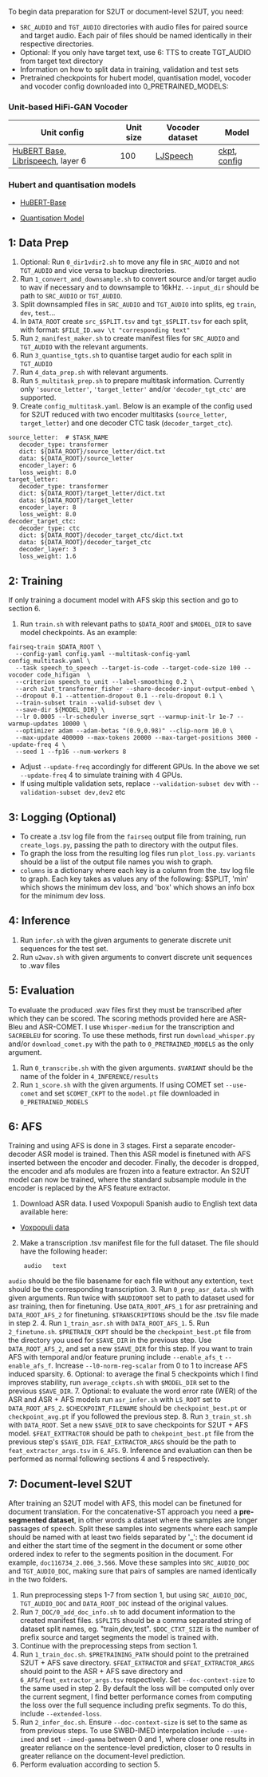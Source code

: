 
To begin data preparation for S2UT or document-level S2UT, you need:

- `SRC_AUDIO` and `TGT_AUDIO` directories with audio files for paired source and target audio. Each pair of files should be named identically in their respective directories.
- Optional: If you only have target text, use 6: TTS to create TGT_AUDIO from target text directory
- Information on how to split data in training, validation and test sets
- Pretrained checkpoints for hubert model, quantisation model, vocoder and vocoder config downloaded into 0_PRETRAINED_MODELS:
  
### Unit-based HiFi-GAN Vocoder

Unit config | Unit size | Vocoder dataset | Model
|---|---|---|---
[HuBERT Base, Librispeech](https://github.com/fairinternal/fairseq-py/tree/main/examples/hubert), layer 6 | 100 | [LJSpeech](https://keithito.com/LJ-Speech-Dataset/) | [ckpt](https://dl.fbaipublicfiles.com/fairseq/speech_to_speech/vocoder/code_hifigan/hubert_base_100_lj/g_00500000), [config](https://dl.fbaipublicfiles.com/fairseq/speech_to_speech/vocoder/code_hifigan/hubert_base_100_lj/config.json)

### Hubert and quantisation models

* [HuBERT-Base](https://dl.fbaipublicfiles.com/hubert/hubert_base_ls960.pt)
- [Quantisation Model](https://dl.fbaipublicfiles.com/textless_nlp/gslm/hubert/km100/km.bin)

## 1: Data Prep

1. Optional: Run `0_dir1vdir2.sh` to move any file in `SRC_AUDIO` and not `TGT_AUDIO` and vice versa to backup directories.
2. Run `1_convert_and_downsample.sh` to convert source and/or target audio to wav if necessary and to downsample to 16kHz. `--input_dir` should be path to `SRC_AUDIO` or `TGT_AUDIO`.
3. Split downsampled files in `SRC_AUDIO` and `TGT_AUDIO` into splits, eg `train`, `dev`, `test`...
4. In `DATA_ROOT` create `src_$SPLIT.tsv` and `tgt_$SPLIT.tsv` for each split, with format:
`$FILE_ID.wav \t "corresponding text"`
5. Run `2_manifest_maker.sh` to create manifest files for `SRC_AUDIO` and `TGT_AUDIO` with the relevant arguments.
6. Run `3_quantise_tgts.sh` to quantise target audio for each split in `TGT_AUDIO`
7. Run `4_data_prep.sh` with relevant arguments.
8. Run `5_multitask_prep.sh` to prepare multitask information. Currently only `'source_letter'`, `'target_letter'` and/or `'decoder_tgt_ctc'` are supported.
9. Create `config_multitask.yaml`. Below is an example of the config used for S2UT reduced with two encoder multitasks (`source_letter`, `target_letter`) and one decoder CTC task (`decoder_target_ctc`).

```
source_letter:  # $TASK_NAME
   decoder_type: transformer
   dict: ${DATA_ROOT}/source_letter/dict.txt
   data: ${DATA_ROOT}/source_letter
   encoder_layer: 6
   loss_weight: 8.0
target_letter:
   decoder_type: transformer
   dict: ${DATA_ROOT}/target_letter/dict.txt
   data: ${DATA_ROOT}/target_letter
   encoder_layer: 8
   loss_weight: 8.0
decoder_target_ctc:
   decoder_type: ctc
   dict: ${DATA_ROOT}/decoder_target_ctc/dict.txt
   data: ${DATA_ROOT}/decoder_target_ctc
   decoder_layer: 3
   loss_weight: 1.6
```

## 2: Training

If only training a document model with AFS skip this section and go to section 6.

1. Run `train.sh` with relevant paths to `$DATA_ROOT` and `$MODEL_DIR` to save model checkpoints. As an example:

```
fairseq-train $DATA_ROOT \
  --config-yaml config.yaml --multitask-config-yaml config_multitask.yaml \
  --task speech_to_speech --target-is-code --target-code-size 100 --vocoder code_hifigan  \
  --criterion speech_to_unit --label-smoothing 0.2 \
  --arch s2ut_transformer_fisher --share-decoder-input-output-embed \
  --dropout 0.1 --attention-dropout 0.1 --relu-dropout 0.1 \
  --train-subset train --valid-subset dev \
  --save-dir ${MODEL_DIR} \
  --lr 0.0005 --lr-scheduler inverse_sqrt --warmup-init-lr 1e-7 --warmup-updates 10000 \
  --optimizer adam --adam-betas "(0.9,0.98)" --clip-norm 10.0 \
  --max-update 400000 --max-tokens 20000 --max-target-positions 3000 --update-freq 4 \
  --seed 1 --fp16 --num-workers 8
```

- Adjust `--update-freq` accordingly for different GPUs. In the above we set `--update-freq` 4 to simulate training with 4 GPUs.
- If using multiple validation sets, replace `--validation-subset dev` with `--validation-subset dev,dev2` etc

## 3: Logging (Optional)

- To create a .tsv log file from the `fairseq` output file from training, run `create_logs.py`, passing the path to directory with the output files.
- To graph the loss from the resulting log files run `plot_loss.py`. `variants` should be a list of the output file names you wish to graph.
- `columns` is a dictionary where each key is a column from the .tsv log file to graph. Each key takes as values any of the following: $SPLIT, 'min' which shows the minimum dev loss, and 'box' which shows an info box for the minimum dev loss.

## 4: Inference

1. Run `infer.sh` with the given arguments to generate discrete unit sequences for the test set.
2. Run `u2wav.sh` with given arguments to convert discrete unit sequences to .wav files
  
## 5: Evaluation

To evaluate the produced .wav files first they must be transcribed after which they can be scored. The scoring methods provided here are ASR-Bleu and ASR-COMET. I use `Whisper-medium` for the transcription and `SACREBLEU` for scoring. To use these methods, first run `download_whisper.py` and/or `download_comet.py` with the path to `0_PRETRAINED_MODELS` as the only argument.

1. Run `0_transcribe.sh` with the given arguments. `$VARIANT` should be the name of the folder in `4_INFERENCE/results`
2. Run `1_score.sh` with the given arguments. If using COMET set `--use-comet` and set `$COMET_CKPT` to the `model.pt` file downloaded in `0_PRETRAINED_MODELS`

## 6: AFS

Training and using AFS is done in 3 stages. First a separate encoder-decoder ASR model is trained. Then this ASR model is finetuned with AFS inserted between the encoder and decoder. Finally, the decoder is dropped, the encoder and afs modules are frozen into a feature extractor. An S2UT model can now be trained, where the standard subsample module in the encoder is replaced by the AFS feature extractor.

1. Download ASR data. I used Voxpopuli Spanish audio to English text data available here:

- [Voxpopuli data](https://github.com/facebookresearch/voxpopuli)


2. Make a transcription .tsv manifest file for the full dataset. The file should have the following header:
   
   ```
    audio   text
   ```
`audio` should be the file basename for each file without any extention, `text` should be the corresponding transcription.
3. Run `0_prep_asr_data.sh` with given arguments. Run twice with `$AUDIOROOT` set to path to dataset used for asr training, then for finetuning. Use `DATA_ROOT_AFS_1` for asr pretraining and `DATA_ROOT_AFS_2` for finetuning. `$TRANSCRIPTIONS` should be the .tsv file made in step 2.
4. Run `1_train_asr.sh` with `DATA_ROOT_AFS_1`.
5. Run `2_finetune.sh`. `$PRETRAIN_CKPT` should be the `checkpoint_best.pt` file from the directory you used for `$SAVE_DIR` in the previous step. Use `DATA_ROOT_AFS_2`, and set a new `$SAVE_DIR` for this step. If you want to train AFS with temporal and/or feature pruning include `--enable_afs_t` `--enable_afs_f`. Increase `--l0-norm-reg-scalar` from 0 to 1 to increase AFS induced sparsity.
6. Optional: to average the final 5 checkpoints which I find improves stability, run `average_cckpts.sh` with `$MODEL_DIR` set to the previous `$SAVE_DIR`.
7. Optional: to evaluate the word error rate (WER) of the ASR and ASR + AFS models run `asr_infer.sh` with `LS_ROOT` set to `DATA_ROOT_AFS_2`. `$CHECKPOINT_FILENAME` should be `checkpoint_best.pt` or `checkpoint_avg.pt` if you followed the previous step. 
8. Run `3_train_st.sh` with `DATA_ROOT`. Set a new `$SAVE_DIR` to save checkpoints for S2UT + AFS model. `$FEAT_EXTTRACTOR` should be path to `chekpoint_best.pt` file from the previous step's `$SAVE_DIR`. `FEAT_EXTRACTOR_ARGS` should be the path to `feat_extractor_args.tsv` in `6_AFS`.
9. Inference and evaluation can then be performed as normal following sections 4 and 5 respectively.

## 7: Document-level S2UT

After training an S2UT model with AFS, this model can be finetuned for document translation. For the concatenative-ST approach you need a **pre-segmented dataset**, in other words a dataset where the samples are longer passages of speech. Split these samples into segments where each sample should be named with at least two fields separated by '_': the document id and either the start time of the segment in the document or some other ordered index to refer to the segments position in the document. For example, `doc116734_2.006_3.566`. Move these samples into `SRC_AUDIO_DOC` and `TGT_AUDIO_DOC`, making sure that pairs of samples are named identically in the two folders.

1. Run preprocessing steps 1-7 from section 1, but using `SRC_AUDIO_DOC`, `TGT_AUDIO_DOC` and `DATA_ROOT_DOC` instead of the original values.
2. Run `7_DOC/0_add_doc_info.sh` to add document information to the created manifest files. `$SPLITS` should be a comma separated string of dataset split names, eg. "train,dev,test". `$DOC_CTXT_SIZE` is the number of prefix source and target segments the model is trained with. 
3. Continue with the preprocessing steps from section 1.
4. Run `1_train_doc.sh`. `$PRETRAINING_PATH` should point to the pretrained S2UT + AFS save directory. `$FEAT_EXTRACTOR` and `$FEAT_EXTRACTOR_ARGS` should point to the ASR + AFS save directory and `6_AFS/feat_extractor_args.tsv` respectively. Set `--doc-context-size` to the same used in step 2. By default the loss will be computed only over the current segment, I find better performance comes from computing the loss over the full sequence including prefix segments. To do this, include `--extended-loss`. 
5. Run `2_infer_doc.sh`. Ensure `--doc-context-size` is set to the same as from previous steps. To use SWBD-IMED interpolation include `--use-imed` and set `--imed-gamma` between 0 and 1, where closer one results in greater reliance on the sentence-level prediction, closer to 0 results in greater reliance on the document-level prediction.
6. Perform evaluation according to section 5.
